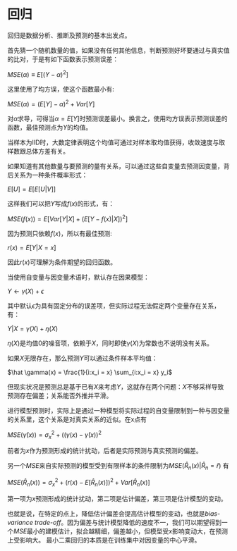 回归
========================================================

回归是数据分析、推断及预测的基本出发点。

首先猜一个随机数量的值，如果没有任何其他信息，判断预测好坏要通过与真实值的比对，于是有如下函数表示预测误差：

$MSE(\alpha) \equiv E[(Y - \alpha)^2]$

这里使用了均方误，使这个函数最小有:

$MSE(\alpha) = (E[Y]-\alpha)^2 + Var[Y]$

对$\alpha$求导，可得当$\alpha = E[Y]$时预测误差最小。换言之，使用均方误表示预测误差的函数，最佳预测点为$Y$的均值。

当样本为IID时，大数定律表明这个均值可通过对样本取均值获得，收敛速度与取样数跟总体方差有关。

如果知道有其他数量与要预测的量有关系，可以通过这些自变量去预测因变量，背后关系为一种条件概率形式：

$E[U] = E[E[U|V]]$

这样我们可以把$Y$写成$f(x)$的形式，有：

$MSE(f(x)) = E[Var[Y|X]+(E[Y - f(x)|X])^2]$

因为预测只依赖$f(x)$，所以有最佳预测:

$r(x) = E[Y|X = x]$

因此$r(x)$可理解为条件期望的回归函数。

当使用自变量与因变量术语时，默认存在因果模型：

$Y \leftarrow \gamma(X) + \epsilon$

其中默认$\epsilon$为具有固定分布的误差项，但实际过程无法假定两个变量存在关系，有：

$Y|X = \gamma(X) + \eta(X)$

$\eta(X)$是均值0的噪音项，依赖于$X$，同时即使$\gamma(X)$为常数也不说明没有关系。

如果$X$无限存在，那么预测$Y$可以通过条件样本平均值：

$\hat \gamma(x) = \frac{1}{i:x_i  = x} \sum_{i:x_i = x} y_i$

但现实状况是预测总是基于已有$X$来考虑$Y$，这就存在两个问题：$X$不够采样导致预测存在偏差；关系能否外推并平滑。

进行模型预测时，实际上是通过一种模型将实际过程的自变量限制到一种与因变量的关系里，这个关系是对真实关系的近似。在x点有

$MSE(\hat \gamma (x)) = \sigma_x^2 + ((\gamma(x) - \hat \gamma (x))^2$

前者为$x$作为预测形成的统计扰动，后者是实际预测与真实预测的偏差。

另一个$MSE$来自实际预测的模型受到有限样本的条件限制为$MSE(\hat R_n (x)| \hat R_n = \hat r)$ 有

$MSE(\hat R_n(x)) = \sigma_x^2 + (r(x) - E[\hat R_n(x)])^2 + Var[\hat R_n(x)]$

第一项为$x$预测形成的统计扰动，第二项是估计偏差，第三项是估计模型的变动。

也就是说，在特定的点上，降低估计偏差会提高估计模型的变动，也就是*bias-variance trade-off*。因为偏差与统计模型降低的速度不一，我们可以期望得到一个$MSE$最小的建模估计，拟合越精细，偏差越小，但模型受$x$影响变动大，在预测上受影响大。
最小二乘回归的本质是在训练集中对因变量的中心平滑。
